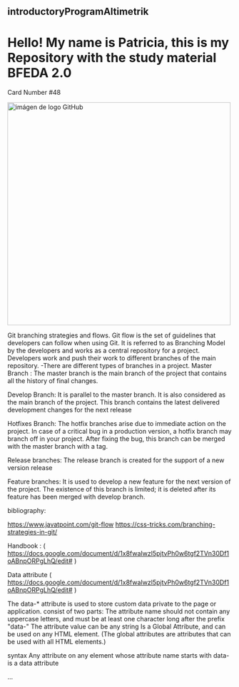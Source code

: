 ## introductoryProgramAltimetrik

# Hello! My name is Patricia, this is my Repository with the study material BFEDA 2.0



Card Number #48

<img src="https://www.fayerwayer.com/resizer/sEkDQKnZFFO2T5-Sh1BPo09Ew3U=/1200x630/filters:format(jpg):quality(70)/cloudfront-us-east-1.images.arcpublishing.com/metroworldnews/7ZSHI74PGVEFJKYMLG443IUZ7E.jpg" alt="imágen de logo GitHub" width="500"/> 

Git branching strategies and flows.
Git flow is the set of guidelines that developers can follow when using Git.
It is referred to as Branching Model by the developers and works as a central repository for a project. Developers work and push their work to different branches of the main repository.
-There are different types of branches in a project. 
Master Branch : The master branch is the main branch of the project that contains all the history of final changes.

Develop Branch: It is parallel to the master branch. It is also considered as the main branch of the project. This branch contains the latest delivered development changes for the next release

Hotfixes Branch: The hotfix branches arise due to immediate action on the project. In case of a critical bug in a production version, a hotfix branch may branch off in your project. After fixing the bug, this branch can be merged with the master branch with a tag.

Release branches: The release branch is created for the support of a new version release

Feature branches:  It is used to develop a new feature for the next version of the project. The existence of this branch is limited; it is deleted after its feature has been merged with develop branch.

bibliography:

https://www.javatpoint.com/git-flow
https://css-tricks.com/branching-strategies-in-git/

Handbook : ( https://docs.google.com/document/d/1x8fwaIwzl5pjtvPh0w6tgf2TVn30Df1oABnpORPgLhQ/edit# )


Data attribute ( https://docs.google.com/document/d/1x8fwaIwzl5pjtvPh0w6tgf2TVn30Df1oABnpORPgLhQ/edit# )

The data-* attribute is used to store custom data private to the page or application.
consist of two parts:
The attribute name should not contain any uppercase letters, and must be at least one character long after the prefix "data-"
The attribute value can be any string
Is a Global Attribute, and can be used on any HTML element.
(The global attributes are attributes that can be used with all HTML elements.)

syntax
Any attribute on any element whose attribute name starts with data- is a data attribute

<article
  id="electric-cars"
  data-columns="3"
  data-index-number="12314"
  data-parent="cars">
...
</article>

